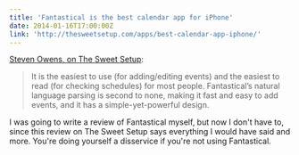 ```yaml
---
title: 'Fantastical is the best calendar app for iPhone'
date: 2014-01-16T17:00:00Z
link: 'http://thesweetsetup.com/apps/best-calendar-app-iphone/'
---
```


[Steven Owens, on The Sweet Setup](http://thesweetsetup.com/apps/best-calendar-app-iphone/):

> It is the easiest to use (for adding/editing events) and the easiest to read
> (for checking schedules) for most people. Fantastical’s natural language
> parsing is second to none, making it fast and easy to add events, and it has a
> simple-yet-powerful design.

I was going to write a review of Fantastical myself, but now I don't have to,
since this review on The Sweet Setup says everything I would have said and more.
You're doing yourself a disservice if you're not using Fantastical.
